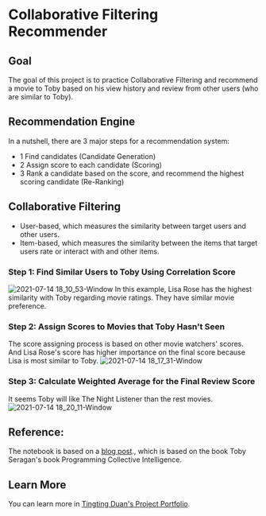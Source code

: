 # Collaborative Filtering Recommender

## Goal

The goal of this project is to practice Collaborative Filtering and recommend a movie to Toby based on his view history and review from other users (who are similar to Toby). 

## Recommendation Engine
In a nutshell, there are 3 major steps for a recommendation system:
- 1 Find candidates (Candidate Generation)
- 2 Assign score to each candidate (Scoring)
- 3 Rank a candidate based on the score, and recommend the highest scoring candidate (Re-Ranking)

## Collaborative Filtering

- User-based, which measures the similarity between target users and other users.
- Item-based, which measures the similarity between the items that target users rate or interact with and other items.

### Step 1: Find Similar Users to Toby Using Correlation Score
![2021-07-14 18_10_53-Window](https://user-images.githubusercontent.com/44503223/125704330-0615b017-e4e4-4172-8277-a088f0fb608e.png)
In this example, Lisa Rose has the highest similarity with Toby regarding movie ratings. They have similar movie preference.

### Step 2: Assign Scores to Movies that Toby Hasn't Seen
The score assigning process is based on other movie watchers' scores. And Lisa Rose's score has higher importance on the final score because Lisa is most similar to Toby.
![2021-07-14 18_17_31-Window](https://user-images.githubusercontent.com/44503223/125704818-bfdc9e4b-320c-48c5-8830-082cdeb7a216.png)

### Step 3: Calculate Weighted Average for the Final Review Score
It seems Toby will like The Night Listener than the rest movies. 
![2021-07-14 18_20_11-Window](https://user-images.githubusercontent.com/44503223/125704957-84fc4457-be6d-4507-a4a4-533ad5e9e2c4.png)


## Reference:
The notebook is based on a [blog post](http://tungwaiyip.info/2012/Collaborative%20Filtering.html)., which is based on the book Toby Seragan's book Programming Collective Intelligence.

## Learn More

You can learn more in [Tingting Duan's Project Portfolio](https://tingting0618.github.io).

